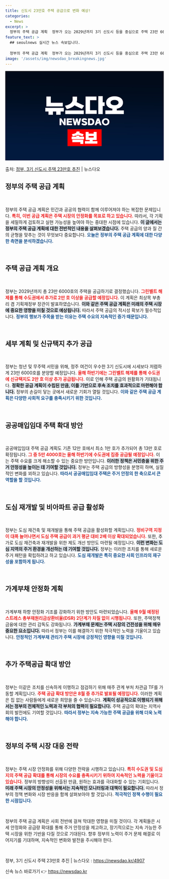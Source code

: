 ```yaml
---
title: 신도시 23만호 주택 공급으로 변화 예상!
categories:
  - News
excerpt: >
  정부의 주택 공급 계획  정부가 오는 2029년까지 3기 신도시 등을 중심으로 주택 23만 6000호를 공급…
feature_text: >
  ## seoulnews 실시간 뉴스 속보입니다.

  정부의 주택 공급 계획  정부가 오는 2029년까지 3기 신도시 등을 중심으로 주택 23만 6000호를 공급…
image: '/assets/img/newsdao_breakingnews.jpg'
---
```


![뉴스다오 속보](/assets/img/newsdao_breakingnews.jpg)

<p>출처: <a href="https://newsdao.kr/4907" rel="dofollow">정부, 3기 신도시 주택 23만호 추진</a> | 뉴스다오</p>

<h2 data-ke-size="size26">정부의 주택 공급 계획</h2>

<p data-ke-size="size16">&nbsp;</p>

정부의 주택 공급 계획은 민간과 공공의 협력이 함께 이루어져야 하는 복잡한 문제입니다. <b><span style="color: #ee2323;">특히, 이번 공급 계획은 주택 시장의 안정화를 목표로 하고 있습니다.</span></b> 따라서, 각 기획을 세밀하게 검토하고 실현 가능성을 높여야 하는 중대한 시점에 있습니다. <b><span style="background-color: #21538527;">이 글에서는 정부의 주택 공급 계획에 대한 전반적인 내용을 살펴보겠습니다.</span></b> 주택 공급의 양과 질 간의 균형을 맞추는 것이 무엇보다 중요합니다. <b><span style="color: #1a5490;">오늘은 정부의 주택 공급 계획에 대한 다양한 측면을 분석하겠습니다.</span></b>

<p data-ke-size="size16">&nbsp;</p>

<h2 data-ke-size="size26">주택 공급 계획 개요</h2>

<p data-ke-size="size16">&nbsp;</p>

정부는 2029년까지 총 23만 6000호의 주택을 공급하기로 결정했습니다. <b><span style="color: #ee2323;">그린벨트 해제를 통해 수도권에서 추가로 2만 호 이상을 공급할 예정입니다.</span></b> 이 계획은 최상목 부총리 겸 기획재정부 장관이 발표하였습니다. <b><span style="background-color: #21538527;">이와 같은 주택 공급 계획은 미래의 주택 시장에 중요한 영향을 미칠 것으로 예상됩니다.</span></b> 따라서 주택 공급의 적시성 확보가 필수적입니다. <b><span style="color: #1a5490;">정부의 행보가 주목을 받는 이유는 주택 수요의 지속적인 증가 때문입니다.</span></b>

<p data-ke-size="size16">&nbsp;</p>

<h2 data-ke-size="size26">세부 계획 및 신규택지 추가 공급</h2>

<p data-ke-size="size16">&nbsp;</p>

정부는 청년 및 무주택 서민을 위해, 정주 여건이 우수한 3기 신도시에 시세보다 저렴하게 23만 6000호를 분양할 예정입니다. <b><span style="color: #ee2323;">올해 하반기에는 그린벨트 해제를 통해 수도권에 신규택지도 2만 호 이상 추가 공급됩니다.</span></b> 이로 인해 주택 공급의 원활화가 기대됩니다. <b><span style="background-color: #21538527;">정확한 공급 계획이 수립된 만큼, 이를 기반으로 후속 조치를 효과적으로 마련해야 합니다.</span></b> 정부의 손길이 닿는 곳에서 새로운 기회가 열릴 것입니다. <b><span style="color: #1a5490;">이와 같은 주택 공급 계획은 다양한 사회적 요구를 충족시키기 위한 것입니다.</span></b>

<p data-ke-size="size16">&nbsp;</p>

<h2 data-ke-size="size26">공공매입임대 주택 확대 방안</h2>

<p data-ke-size="size16">&nbsp;</p>

공공매입임대 주택 공급 계획도 기존 12만 호에서 최소 1만 호가 추가되어 총 13만 호로 확장됩니다. <b><span style="color: #ee2323;">그 중 5만 4000호는 올해 하반기에 수도권에 집중 공급될 예정입니다.</span></b> 이는 주택 수요를 크게 해소할 수 있는 중요한 방안입니다. <b><span style="background-color: #21538527;">이러한 정책은 서민층을 위한 주거 안정성을 높이는 데 기여할 것입니다.</span></b> 정부는 주택 공급의 방향성을 분명히 하며, 실질적인 변화를 꾀하고 있습니다. <b><span style="color: #1a5490;">따라서 공공매입임대 주택은 주거 안정의 한 축으로서 큰 역할을 할 것입니다.</span></b>

<p data-ke-size="size16">&nbsp;</p>

<h2 data-ke-size="size26">도심 재개발 및 비아파트 공급 활성화</h2>

<p data-ke-size="size16">&nbsp;</p>

정부는 도심 재건축 및 재개발을 통해 주택 공급을 활성화할 계획입니다. <b><span style="color: #ee2323;">정비구역 지정이 대폭 늘어나면서 도심 주택 공급이 과거 평균 대비 2배 이상 확대되었습니다.</span></b> 또한, 추가로 도심 재건축과 재개발을 위한 제도 개선 방안도 마련될 예정입니다. <b><span style="background-color: #21538527;">이런 변화는 도심 지역의 주거 환경을 개선하는 데 기여할 것입니다.</span></b> 정부는 이러한 조치를 통해 새로운 주거 패턴을 확립하려고 하고 있습니다. <b><span style="color: #1a5490;">도심 재개발은 특히 중요한 사회 인프라의 재구성을 포함하게 됩니다.</span></b>

<p data-ke-size="size16">&nbsp;</p>

<h2 data-ke-size="size26">가계부채 안정화 계획</h2>

<p data-ke-size="size16">&nbsp;</p>

가계부채 하향 안정화 기조를 강화하기 위한 방안도 마련되었습니다. <b><span style="color: #ee2323;">올해 9월 예정된 스트레스 총부채원리금상환비율(DSR) 2단계가 차질 없이 시행됩니다.</span></b> 또한, 주택정책금융에 대한 관리 감독도 강화됩니다. <b><span style="background-color: #21538527;">가계부채 문제는 주택 시장의 건전성을 위해 매우 중요한 요소입니다.</span></b> 따라서 정부는 이를 해결하기 위한 적극적인 노력을 기울이고 있습니다. <b><span style="color: #1a5490;">안정적인 가계부채 관리가 주택 시장에 긍정적인 영향을 미칠 것입니다.</span></b>

<p data-ke-size="size16">&nbsp;</p>

<h2 data-ke-size="size26">추가 주택공급 확대 방안</h2>

<p data-ke-size="size16">&nbsp;</p>

정부는 이같은 조치를 신속하게 이행하고 점검하기 위해 매주 관계 부처 차관급 TF를 가동할 계획입니다. <b><span style="color: #ee2323;">주택 공급 확대 방안은 8월 중 추가로 발표될 예정입니다.</span></b> 이러한 계획은 집 없는 사람들에게 새로운 희망을 줄 수 있습니다. <b><span style="background-color: #21538527;">계획이 성공적으로 이행되기 위해서는 정부의 전체적인 노력과 각 부처의 협력이 필요합니다.</span></b> 주택 공급의 확대는 지역사회의 발전에도 기여할 것입니다. <b><span style="color: #1a5490;">따라서 정부는 지속 가능한 주택 공급을 위해 더욱 노력해야 합니다.</span></b>

<p data-ke-size="size16">&nbsp;</p>

<h2 data-ke-size="size26">정부의 주택 시장 대응 전략</h2>

<p data-ke-size="size16">&nbsp;</p>

정부는 주택 시장 안정화를 위해 다양한 전략을 시행하고 있습니다. <b><span style="color: #ee2323;">특히 수도권 및 도심지의 주택 공급 확대를 통해 시장의 수요를 충족시키기 위하여 지속적인 노력을 기울이고 있습니다.</span></b> 정부의 방향성이 선출된 만큼, 원하는 효과를 극대화할 수 있는 기회입니다. <b><span style="background-color: #21538527;">미래 주택 시장의 안정성을 위해서는 지속적인 모니터링과 대책이 필요합니다.</span></b> 따라서 정부의 정책 변화와 시장 반응을 함께 살펴보아야 할 것입니다. <b><span style="color: #1a5490;">적극적인 정책 수행이 필요한 시점입니다.</span></b>

<p data-ke-size="size16">&nbsp;</p>

정부의 주택 공급 계획은 사회 전반에 걸쳐 막대한 영향을 미칠 것이다. 각 계획들은 시세 안정화와 공급량 확대를 통해 주거 안정성을 제고하고, 장기적으로는 지속 가능한 주택 시장을 위한 기반을 다질 것으로 기대된다. 향후 정부의 노력이 주거 문제 해결로 이어지기를 기대하며, 지속적인 변화와 발전을 주시해야 한다. 

<p data-ke-size="size16">&nbsp;</p>

정부, 3기 신도시 주택 23만호 추진 | 뉴스다오  : <a href="https://newsdao.kr/4907">https://newsdao.kr/4907</a> 

신속 뉴스 바로가기 👉 <a href="https://newsdao.kr" rel="dofollow">https://newsdao.kr</a>


